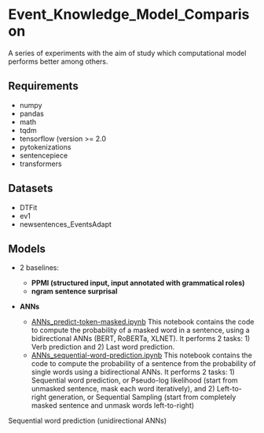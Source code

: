 # Event_Knowledge_Model_Comparison

A series of experiments with the aim of study which computational model performs better among others.

## Requirements
- numpy
- pandas
- math
- tqdm
- tensorflow (version >= 2.0
- pytokenizations
- sentencepiece
- transformers

## Datasets
- DTFit
- ev1
- newsentences_EventsAdapt

## Models

- 2 baselines: 
   + **PPMI (structured input, input annotated with grammatical roles)**
   + **ngram sentence surprisal**



- **ANNs**
   + [ANNs_predict-token-masked.ipynb](https://github.com/giuliarambelli/Event_Knowledge_Model_Comparison/blob/master/ANNs_predict-token-masked.ipynb)
   This notebook contains the code to compute the probability of a masked word in a sentence, using a bidirectional ANNs (BERT, RoBERTa, XLNET).
   It performs 2 tasks: 1) Verb prediction  and 2) Last word prediction.
   + [ANNs_sequential-word-prediction.ipynb](https://github.com/giuliarambelli/Event_Knowledge_Model_Comparison/blob/master/ANNs_sequential-word-prediction.ipynb)
   This notebook contains the code to compute the probability of a sentence from the probability of single words using a bidirectional ANNs.
   It performs 2 tasks: 1) Sequential word prediction, or Pseudo-log likelihood (start from unmasked sentence, mask each word iteratively), and 2) Left-to-right generation, or Sequential Sampling (start from completely masked sentence and unmask words left-to-right)

Sequential word prediction (unidirectional ANNs)


